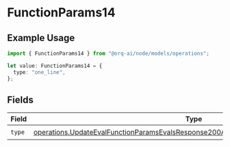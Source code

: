 # FunctionParams14

## Example Usage

```typescript
import { FunctionParams14 } from "@orq-ai/node/models/operations";

let value: FunctionParams14 = {
  type: "one_line",
};
```

## Fields

| Field                                                                                                                                                                                          | Type                                                                                                                                                                                           | Required                                                                                                                                                                                       | Description                                                                                                                                                                                    |
| ---------------------------------------------------------------------------------------------------------------------------------------------------------------------------------------------- | ---------------------------------------------------------------------------------------------------------------------------------------------------------------------------------------------- | ---------------------------------------------------------------------------------------------------------------------------------------------------------------------------------------------- | ---------------------------------------------------------------------------------------------------------------------------------------------------------------------------------------------- |
| `type`                                                                                                                                                                                         | [operations.UpdateEvalFunctionParamsEvalsResponse200ApplicationJSONResponseBody514Type](../../models/operations/updateevalfunctionparamsevalsresponse200applicationjsonresponsebody514type.md) | :heavy_check_mark:                                                                                                                                                                             | N/A                                                                                                                                                                                            |